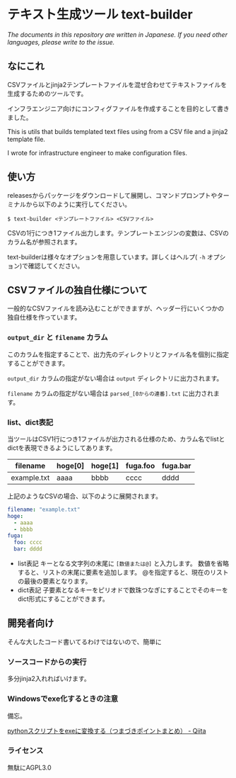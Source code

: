 # テキスト生成ツール text-builder

*The documents in this repository are written in Japanese. If you need other languages, please write to the issue.*

## なにこれ

CSVファイルとjinja2テンプレートファイルを混ぜ合わせてテキストファイルを生成するためのツールです。

インフラエンジニア向けにコンフィグファイルを作成することを目的として書きました。

This is utils that builds templated text files using from a CSV file and a jinja2 template file.

I wrote for infrastructure engineer to make configuration files.

## 使い方

releasesからパッケージをダウンロードして展開し、コマンドプロンプトやターミナルから以下のように実行してください。

```shell
$ text-builder <テンプレートファイル> <CSVファイル>
```

CSVの1行につき1ファイル出力します。テンプレートエンジンの変数は、CSVのカラム名が参照されます。

text-builderは様々なオプションを用意しています。詳しくはヘルプ( `-h` オプション)で確認してください。

## CSVファイルの独自仕様について

一般的なCSVファイルを読み込むことができますが、ヘッダー行にいくつかの独自仕様を作っています。

### `output_dir` と `filename` カラム

このカラムを指定することで、出力先のディレクトリとファイル名を個別に指定することができます。

`output_dir` カラムの指定がない場合は `output` ディレクトリに出力されます。

`filename` カラムの指定がない場合は `parsed_[0からの連番].txt` に出力されます。

### list、dict表記

当ツールはCSV1行につき1ファイルが出力される仕様のため、カラム名でlistとdictを表現できるようにしてあります。

| filename    | hoge[0] | hoge[1] | fuga.foo | fuga.bar |
| ----------- | ------- | ------- | -------- | -------- |
| example.txt | aaaa    | bbbb    | cccc     | dddd     |

上記のようなCSVの場合、以下のように展開されます。

```yaml
filename: "example.txt"
hoge: 
  - aaaa
  - bbbb
fuga: 
  foo: cccc
  bar: dddd
```

- list表記
  キーとなる文字列の末尾に `[数値または@]` と入力します。
  数値を省略すると、リストの末尾に要素を追加します。
  @を指定すると、現在のリストの最後の要素となります。
- dict表記
  子要素となるキーをピリオドで数珠つなぎにすることでそのキーをdict形式にすることができます。

## 開発者向け

そんな大したコード書いてるわけではないので、簡単に

### ソースコードからの実行

多分jinja2入れればいけます。

### Windowsでexe化するときの注意

備忘。

[pythonスクリプトをexeに変換する（つまづきポイントまとめ） - Qiita](https://qiita.com/pocket_kyoto/items/80a1ac0e46819d90737f)

### ライセンス

無駄にAGPL3.0